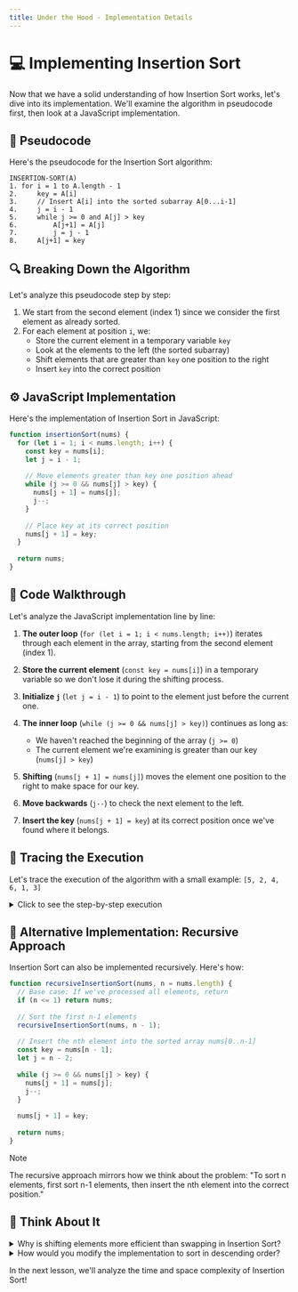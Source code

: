 ```yaml
---
title: Under the Hood - Implementation Details
---
```


# 💻 Implementing Insertion Sort

Now that we have a solid understanding of how Insertion Sort works, let's dive into its implementation. We'll examine the algorithm in pseudocode first, then look at a JavaScript implementation.

## 📝 Pseudocode

Here's the pseudocode for the Insertion Sort algorithm:

```
INSERTION-SORT(A)
1. for i = 1 to A.length - 1
2.     key = A[i]
3.     // Insert A[i] into the sorted subarray A[0...i-1]
4.     j = i - 1
5.     while j >= 0 and A[j] > key
6.         A[j+1] = A[j]
7.         j = j - 1
8.     A[j+1] = key
```

## 🔍 Breaking Down the Algorithm

Let's analyze this pseudocode step by step:

1. We start from the second element (index 1) since we consider the first element as already sorted.
2. For each element at position `i`, we:
   - Store the current element in a temporary variable `key`
   - Look at the elements to the left (the sorted subarray)
   - Shift elements that are greater than `key` one position to the right
   - Insert `key` into the correct position

## ⚙️ JavaScript Implementation

Here's the implementation of Insertion Sort in JavaScript:

```javascript
function insertionSort(nums) {
  for (let i = 1; i < nums.length; i++) {
    const key = nums[i];
    let j = i - 1;
    
    // Move elements greater than key one position ahead
    while (j >= 0 && nums[j] > key) {
      nums[j + 1] = nums[j];
      j--;
    }
    
    // Place key at its correct position
    nums[j + 1] = key;
  }
  
  return nums;
}
```

## 🧩 Code Walkthrough

Let's analyze the JavaScript implementation line by line:

1. **The outer loop** (`for (let i = 1; i < nums.length; i++)`) iterates through each element in the array, starting from the second element (index 1).

2. **Store the current element** (`const key = nums[i]`) in a temporary variable so we don't lose it during the shifting process.

3. **Initialize `j`** (`let j = i - 1`) to point to the element just before the current one.

4. **The inner loop** (`while (j >= 0 && nums[j] > key)`) continues as long as:
   - We haven't reached the beginning of the array (`j >= 0`)
   - The current element we're examining is greater than our key (`nums[j] > key`)

5. **Shifting** (`nums[j + 1] = nums[j]`) moves the element one position to the right to make space for our key.

6. **Move backwards** (`j--`) to check the next element to the left.

7. **Insert the key** (`nums[j + 1] = key`) at its correct position once we've found where it belongs.

## 🔄 Tracing the Execution

Let's trace the execution of the algorithm with a small example: `[5, 2, 4, 6, 1, 3]`

<details>
<summary>Click to see the step-by-step execution</summary>

**Initial array:** `[5, 2, 4, 6, 1, 3]`

**Iteration 1 (i=1):**
- key = 2
- Compare 2 with 5 → shift 5 right
- Insert 2 at position 0
- Array: `[2, 5, 4, 6, 1, 3]`

**Iteration 2 (i=2):**
- key = 4
- Compare 4 with 5 → 4 < 5, so shift 5 right
- Compare 4 with 2 → 4 > 2, so stop
- Insert 4 at position 1
- Array: `[2, 4, 5, 6, 1, 3]`

**Iteration 3 (i=3):**
- key = 6
- Compare 6 with 5 → 6 > 5, so no shifting needed
- Insert 6 at position 3 (stays in place)
- Array: `[2, 4, 5, 6, 1, 3]`

**Iteration 4 (i=4):**
- key = 1
- Compare 1 with 6 → shift 6 right
- Compare 1 with 5 → shift 5 right
- Compare 1 with 4 → shift 4 right
- Compare 1 with 2 → shift 2 right
- Insert 1 at position 0
- Array: `[1, 2, 4, 5, 6, 3]`

**Iteration 5 (i=5):**
- key = 3
- Compare 3 with 6 → shift 6 right
- Compare 3 with 5 → shift 5 right
- Compare 3 with 4 → shift 4 right
- Compare 3 with 2 → 3 > 2, so stop
- Insert 3 at position 2
- Array: `[1, 2, 3, 4, 5, 6]`

**Final sorted array:** `[1, 2, 3, 4, 5, 6]`
</details>

## 🧪 Alternative Implementation: Recursive Approach

Insertion Sort can also be implemented recursively. Here's how:

```javascript
function recursiveInsertionSort(nums, n = nums.length) {
  // Base case: If we've processed all elements, return
  if (n <= 1) return nums;
  
  // Sort the first n-1 elements
  recursiveInsertionSort(nums, n - 1);
  
  // Insert the nth element into the sorted array nums[0..n-1]
  const key = nums[n - 1];
  let j = n - 2;
  
  while (j >= 0 && nums[j] > key) {
    nums[j + 1] = nums[j];
    j--;
  }
  
  nums[j + 1] = key;
  
  return nums;
}
```

> [!NOTE]
> The recursive approach mirrors how we think about the problem: "To sort n elements, first sort n-1 elements, then insert the nth element into the correct position."

## 🤔 Think About It

<details>
<summary>Why is shifting elements more efficient than swapping in Insertion Sort?</summary>

Shifting is more efficient than swapping because:

1. With shifting, we only need to write the element we're inserting once, after finding its correct position.
2. Swapping would require three assignments per comparison (using a temporary variable).
3. Shifting leads to fewer memory writes overall.

This makes the code both cleaner and more efficient!
</details>

<details>
<summary>How would you modify the implementation to sort in descending order?</summary>

To sort in descending order, simply change the comparison operator in the while loop condition from `nums[j] > key` to `nums[j] < key`. This will place larger elements before smaller ones.
</details>

In the next lesson, we'll analyze the time and space complexity of Insertion Sort! 